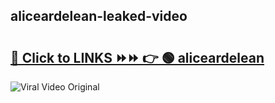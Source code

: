 
 ## aliceardelean-leaked-video 

# <h2><a href="https://clipsfans.com/aliceardelean&ref=git">🔗 Click to LINKS ⏩⏩ 👉 🟢 aliceardelean </a></h2>

<a href="https://clipsfans.com/aliceardelean&ref=git" rel="nofollow" data-target="animated-image.originalLink"><img src="https://i.ibb.co.com/xMMVF88/686577567.gif" alt="Viral Video Original" style="max-width: 100%; display: inline-block;" data-target="animated-image.originalImage"></a>
